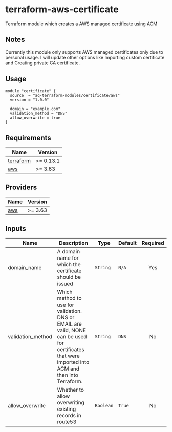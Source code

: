 # terraform-aws-certificate
Terraform module which creates a AWS managed certificate using ACM

## Notes
Currently this module only supports AWS managed certificates only due to personal usage. I will update other options like Importing custom certificate and Creating private CA certificate.

## Usage
```hcl
module "certificate" {
  source  = "aq-terraform-modules/certificate/aws"
  version = "1.0.0"

  domain = "example.com"
  validation_method = "DNS"
  allow_overwrite = true
}
```

## Requirements

| Name | Version |
|------|---------|
| <a name="requirement_terraform"></a> [terraform](#requirement\_terraform) | >= 0.13.1 |
| <a name="requirement_aws"></a> [aws](#requirement\_aws) | >= 3.63 |

## Providers

| Name | Version |
|------|---------|
| <a name="provider_aws"></a> [aws](#provider\_aws) | >= 3.63 |

## Inputs

| Name | Description | Type | Default | Required |
|------|-------------|------|---------|:--------:|
| domain_name | A domain name for which the certificate should be issued | `String` | `N/A` | Yes
| validation_method | Which method to use for validation. DNS or EMAIL are valid, NONE can be used for certificates that were imported into ACM and then into Terraform. | `String` | `DNS` | No
| allow_overwrite | Whether to allow overwriting existing records in route53 | `Boolean` | `True` | No